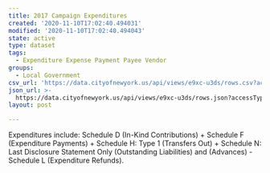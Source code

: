 ```yaml
---
title: 2017 Campaign Expenditures
created: '2020-11-10T17:02:40.494031'
modified: '2020-11-10T17:02:40.494043'
state: active
type: dataset
tags:
  - Expenditure Expense Payment Payee Vendor
groups:
  - Local Government
csv_url: 'https://data.cityofnewyork.us/api/views/e9xc-u3ds/rows.csv?accessType=DOWNLOAD'
json_url: >-
  https://data.cityofnewyork.us/api/views/e9xc-u3ds/rows.json?accessType=DOWNLOAD
layout: post

---
```

Expenditures include:  Schedule D (In-Kind Contributions) + Schedule F (Expenditure Payments) + Schedule H: Type 1 (Transfers Out) + Schedule N:  Last Disclosure Statement Only (Outstanding Liabilities) and (Advances)  - Schedule L (Expenditure Refunds).
